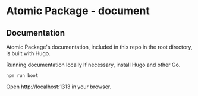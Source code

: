 # Atomic Package - document

## Documentation
Atomic Package's documentation, included in this repo in the root directory, is built with Hugo.

Running documentation locally
If necessary, install Hugo and other Go.

``` 
npm run boot
```

Open http://localhost:1313 in your browser.

